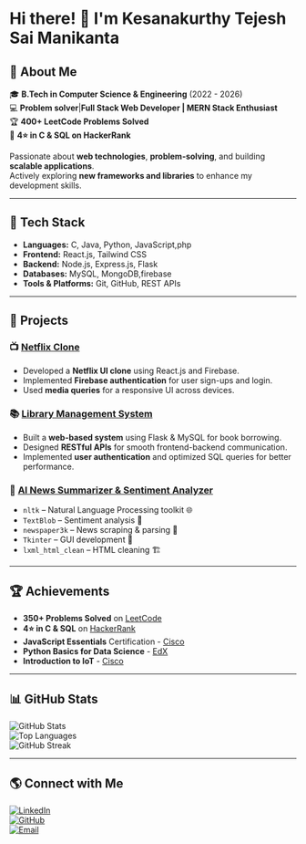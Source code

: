

# Hi there! 👋 I'm Kesanakurthy Tejesh Sai Manikanta  

## 🚀 About Me
🎓 **B.Tech in Computer Science & Engineering** (2022 - 2026)  
💻 **Problem solver**|**Full Stack Web Developer | MERN Stack Enthusiast**  
🏆 **400+ LeetCode Problems Solved**  
🏅 **4⭐ in C & SQL on HackerRank**  

Passionate about **web technologies**, **problem-solving**, and building **scalable applications**.  
Actively exploring **new frameworks and libraries** to enhance my development skills.

---

## 🔨 Tech Stack
- **Languages:** C, Java, Python, JavaScript,php  
- **Frontend:** React.js, Tailwind CSS  
- **Backend:** Node.js, Express.js, Flask  
- **Databases:** MySQL, MongoDB,firebase  
- **Tools & Platforms:** Git, GitHub, REST APIs  

---

## 📌 Projects

### 📺 [Netflix Clone](https://github.com/Tejesh916k/netflix-clone)  
- Developed a **Netflix UI clone** using React.js and Firebase.  
- Implemented **Firebase authentication** for user sign-ups and login.  
- Used **media queries** for a responsive UI across devices.  

### 📚 [Library Management System](https://github.com/Tejesh916k/Library-management-system)  
- Built a **web-based system** using Flask & MySQL for book borrowing.  
- Designed **RESTful APIs** for smooth frontend-backend communication.  
- Implemented **user authentication** and optimized SQL queries for better performance.

### 📰 [ AI News Summarizer & Sentiment Analyzer](https://github.com/Tejesh916k/News-Summarizer)  
- `nltk` – Natural Language Processing toolkit 🌐  
- `TextBlob` – Sentiment analysis 🤖  
- `newspaper3k` – News scraping & parsing 📰  
- `Tkinter` – GUI development 🎨  
- `lxml_html_clean` – HTML cleaning 🏗️ 
---

## 🏆 Achievements
- **350+ Problems Solved** on [LeetCode](https://leetcode.com/u/Tejesh0804_k/)  
- **4⭐ in C & SQL** on [HackerRank](https://www.hackerrank.com/profile/tejeshkesanakur1)  
- **JavaScript Essentials** Certification - [Cisco](https://www.credly.com/badges/f9f1454a-6135-41d8-b363-e637a4bf0e3d/public_url)  
- **Python Basics for Data Science** - [EdX](https://courses.edx.org/certificates/5a237b512908479ea3068ce820c4b4be)  
- **Introduction to IoT** - [Cisco](https://www.credly.com/badges/3f30cc7f-19f3-42bb-b846-a347375391fd/public_url)  

---

## 📊 GitHub Stats
![GitHub Stats](https://github-readme-stats.vercel.app/api?username=Tejesh916k&show_icons=true&theme=radical)  
![Top Languages](https://github-readme-stats.vercel.app/api/top-langs/?username=Tejesh916k&layout=compact&theme=radical)  
![GitHub Streak](https://streak-stats.demolab.com?user=Tejesh916k&theme=radical)  

---

## 🌎 Connect with Me
[![LinkedIn](https://img.shields.io/badge/LinkedIn-blue?style=for-the-badge&logo=linkedin)](https://linkedin.com/in/yourprofile)  
[![GitHub](https://img.shields.io/badge/GitHub-black?style=for-the-badge&logo=github)](https://github.com/Tejesh916k)  
[![Email](https://img.shields.io/badge/Email-red?style=for-the-badge&logo=gmail)](mailto:tejeshkesanakurthy@gmail.com)  

